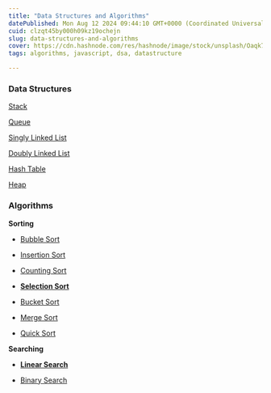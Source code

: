 ```yaml
---
title: "Data Structures and Algorithms"
datePublished: Mon Aug 12 2024 09:44:10 GMT+0000 (Coordinated Universal Time)
cuid: clzqt45by000h09kz19ochejn
slug: data-structures-and-algorithms
cover: https://cdn.hashnode.com/res/hashnode/image/stock/unsplash/Oaqk7qqNh_c/upload/ea0763454928fb3de4e27a79083c09e5.jpeg
tags: algorithms, javascript, dsa, datastructure

---
```


### Data Structures

[Stack](https://akshaya-biswal.hashnode.dev/stack-in-js)

[Queue](https://akshaya-biswal.hashnode.dev/queue-in-js)

[Singly Linked List](https://akshaya-biswal.hashnode.dev/singly-linked-list)

[Doubly Linked List](https://akshaya-biswal.hashnode.dev/doubly-linked-list)

[Hash Table](https://akshaya-biswal.hashnode.dev/hash-table)

[Heap](https://akshaya-biswal.hashnode.dev/heap-ds)

### Algorithms

**Sorting**

* [Bubble Sort](https://akshaya-biswal.hashnode.dev/bubble-sort)
    
* [Insertion Sort](https://akshaya-biswal.hashnode.dev/insertion-sort)
    
* [Counting Sort](https://akshaya-biswal.hashnode.dev/counting-sort)
    
* [**Selection Sort**](https://akshaya-biswal.hashnode.dev/selection-sort)
    
* [Bucket Sort](https://akshaya-biswal.hashnode.dev/bucket-sort)
    
* [Merge Sort](https://akshaya-biswal.hashnode.dev/merge-sort)
    
* [Quick Sort](https://akshaya-biswal.hashnode.dev/quick-sort)
    

**Searching**

* [**Linear Search**](https://akshaya-biswal.hashnode.dev/linear-search)
    
* [Binary Search](https://akshaya-biswal.hashnode.dev/binary-search)